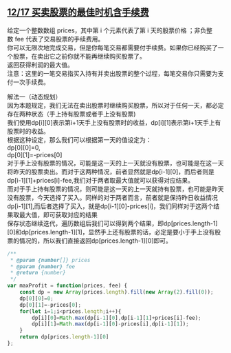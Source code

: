 ## [12/17 买卖股票的最佳时机含手续费](https://leetcode-cn.com/problems/best-time-to-buy-and-sell-stock-with-transacti)
给定一个整数数组 prices，其中第 i 个元素代表了第 i 天的股票价格 ；非负整数 fee 代表了交易股票的手续费用。  
你可以无限次地完成交易，但是你每笔交易都需要付手续费。如果你已经购买了一个股票，在卖出它之前你就不能再继续购买股票了。  
返回获得利润的最大值。  
注意：这里的一笔交易指买入持有并卖出股票的整个过程，每笔交易你只需要为支付一次手续费。

解法一（动态规划）  
因为本题规定，我们无法在卖出股票时继续购买股票，所以对于任何一天，都必定存在两种状态（手上持有股票或者手上没有股票)  
我们使用dp[i][0]表示第i+1天手上没有股票时的收益，dp[i][1]表示第i+1天手上有股票时的收益。  
根据这种设定，那么我们可以根据第一天的值设定为：  
dp[0][0]=0,  
dp[0][1]=-prices[0]  
对于手上没有股票的情况，可能是这一天的上一天就没有股票，也可能是在这一天将昨天的股票卖出。而对于这两种情况，前者显然就是dp[i-1][0]，而后者则是dp[i-1][1]+prices[i]-fee,我们对于两者取最大值就可以获得对应结果。  
而对于手上持有股票的情况，则可能是这一天的上一天就持有股票，也可能是昨天没有股票，今天选择了买入。同样的对于两者而言，前者就是保持昨日收益情况dp[i-1][1],而后者选择了买入，就是dp[i-1][0]-prices[i]，我们同样对于这两个结果取最大值，即可获取对应的结果  
保存状态继续迭代，遍历数组后我们可以得到两个结果，即dp[prices.length-1][0]和dp[prices.length-1][1]，显然手上还有股票的话，必定是要小于手上没有股票的情况的，所以我们直接返回dp[prices.length-1][0]即可。
```js
/**
 * @param {number[]} prices
 * @param {number} fee
 * @return {number}
 */
var maxProfit = function(prices, fee) {
    const dp = new Array(prices.length).fill(new Array(2).fill(0));
    dp[0][0]=0;
    dp[0][1]=-prices[0];
    for(let i=1;i<prices.length;i++){
        dp[i][0]=Math.max(dp[i-1][0],dp[i-1][1]+prices[i]-fee);
        dp[i][1]=Math.max(dp[i-1][0]-prices[i],dp[i-1][1]);
    }
    return dp[prices.length-1][0]
};
```